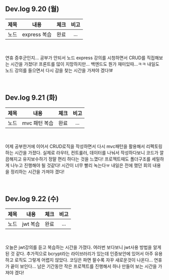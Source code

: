 ## Dev.log 9.20 (월)

  |제목|내용|체크|비고|
|:------:|:------:|:------:|:------:|
|노드|express 복습|완료|...|


<br />

연휴 증후군인지... 공부가 안되서 노드 express 강의를 시청하면서 CRUD를 직접해보는 시간을 가졌다! 프론트를 많이 지망하지만... 백엔드도 뭔가 재미있따...ㅋㅋ 내일도 노드 강의를 들으면서 다시 감을 찾는 시간을 가져야 겠다!#

<br />

## Dev.log 9.21 (화)

  |제목|내용|체크|비고|
|:------:|:------:|:------:|:------:|
|노드|mvc 패턴 복습|완료|...|


<br />

어제 공부한거에 이어서 CRUD로직을 작성하면서 다시 mvc패턴을 활용해서 리펙토링하는 시간을 가졌다. 실제로 라우터, 컨트룰러, 데이터를 나눠서 작성하다보니 코드가 깔끔해지고 유지보수하기 정말 편리 하다는 것을 느꼈다! 프로젝트때도 폴더구조를 세밀하게 나누고 진행해야 될 것같다! 시간이 너무 빨리 녹는다ㅠ 내일은 전에 했던 회의 내용을 정리하는 시간을 가져야 겠다!

<br />

## Dev.log 9.22 (수)

  |제목|내용|체크|비고|
|:------:|:------:|:------:|:------:|
|노드|jwt 복습|완료|...|


<br />

오늘은 jwt강의를 듣고 복습하는 시간을 가졌다. 여러번 보다보니 jwt사용 방법을 알게 된 것 같다. 추가적으로 bcrypt라는 라이브러리가 있는데 인증보안에 있어서 아주 유용하고 로직도 그렇게 어렵지 않았다. 코딩은 파면 팔수록 자꾸 새로운것이 나온다... 연휴가 끝이 보인다... 남은 기간동안 작은 프로젝트를 진행해서 하나 만들어 보는 시간을 가져야 겠다!

<br />